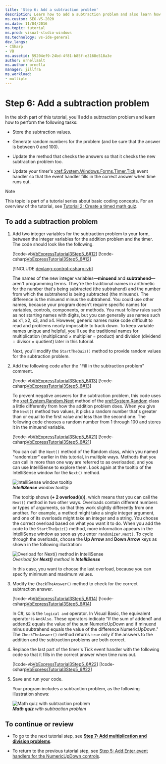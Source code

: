 ```yaml
---
title: 'Step 6: Add a subtraction problem'
description: Learn how to add a subtraction problem and also learn how to perform tasks.
ms.custom: SEO-VS-2020
ms.date: 11/04/2016
ms.topic: tutorial
ms.prod: visual-studio-windows
ms.technology: vs-ide-general
dev_langs:
- CSharp
- VB
ms.assetid: 59204ef9-24bd-4f81-b85f-e3168e518a3e
author: ornellaalt
ms.author: ornella
manager: jillfra
ms.workload:
- multiple
---
```

# Step 6: Add a subtraction problem
In the sixth part of this tutorial, you'll add a subtraction problem and learn how to perform the following tasks:

- Store the subtraction values.

- Generate random numbers for the problem (and be sure that the answer is between 0 and 100).

- Update the method that checks the answers so that it checks the new subtraction problem too.

- Update your timer's <xref:System.Windows.Forms.Timer.Tick> event handler so that the event handler fills in the correct answer when time runs out.

> [!NOTE]
> This topic is part of a tutorial series about basic coding concepts. For an overview of the tutorial, see [Tutorial 2: Create a timed math quiz](../ide/tutorial-2-create-a-timed-math-quiz.md).

## To add a subtraction problem

1. Add two integer variables for the subtraction problem to your form, between the integer variables for the addition problem and the timer. The code should look like the following.

     [!code-vb[VbExpressTutorial3Step5_6#12](../ide/codesnippet/VisualBasic/step-6-add-a-subtraction-problem_1.vb)]
     [!code-csharp[VbExpressTutorial3Step5_6#12](../ide/codesnippet/CSharp/step-6-add-a-subtraction-problem_1.cs)]

     [!INCLUDE [devlang-control-csharp-vb](./includes/devlang-control-csharp-vb.md)]

     The names of the new integer variables—**minuend** and **subtrahend**—aren't programming terms. They're the traditional names in arithmetic for the number that's being subtracted (the subtrahend) and the number from which the subtrahend is being subtracted (the minuend). The difference is the minuend minus the subtrahend. You could use other names, because your program doesn't require specific names for variables, controls, components, or methods. You must follow rules such as not starting names with digits, but you can generally use names such as x1, x2, x3, and x4. However, generic names make code difficult to read and problems nearly impossible to track down. To keep variable names unique and helpful, you'll use the traditional names for multiplication (multiplicand × multiplier = product) and division (dividend ÷ divisor = quotient) later in this tutorial.

     Next, you'll modify the `StartTheQuiz()` method to provide random values for the subtraction problem.

2. Add the following code after the "Fill in the subtraction problem" comment.

     [!code-vb[VbExpressTutorial3Step5_6#13](../ide/codesnippet/VisualBasic/step-6-add-a-subtraction-problem_2.vb)]
     [!code-csharp[VbExpressTutorial3Step5_6#13](../ide/codesnippet/CSharp/step-6-add-a-subtraction-problem_2.cs)]

     To prevent negative answers for the subtraction problem, this code uses the <xref:System.Random.Next> method of the <xref:System.Random> class a little differently from how the addition problem does. When you give the `Next()` method two values, it picks a random number that's greater than or equal to the first value and less than the second one. The following code chooses a random number from 1 through 100 and stores it in the minuend variable.

     [!code-vb[VbExpressTutorial3Step5_6#21](../ide/codesnippet/VisualBasic/step-6-add-a-subtraction-problem_3.vb)]
     [!code-csharp[VbExpressTutorial3Step5_6#21](../ide/codesnippet/CSharp/step-6-add-a-subtraction-problem_3.cs)]

     You can call the `Next()` method of the Random class, which you named "randomizer" earlier in this tutorial, in multiple ways. Methods that you can call in more than one way are referred to as overloaded, and you can use IntelliSense to explore them. Look again at the tooltip of the IntelliSense window for the `Next()` method.

     ![IntelliSense window tooltip](../ide/media/express_overloads.png)<br/>
***IntelliSense*** *window tooltip*

     The tooltip shows **(+ 2 overload(s))**, which means that you can call the `Next()` method in two other ways. Overloads contain different numbers or types of arguments, so that they work slightly differently from one another. For example, a method might take a single integer argument, and one of its overloads might take an integer and a string. You choose the correct overload based on what you want it to do. When you add the code to the `StartTheQuiz()` method, more information appears in the IntelliSense window as soon as you enter `randomizer.Next(`. To cycle through the overloads, choose the **Up Arrow** and **Down Arrow** keys as shown in the following illustration:

     ![Overload for Next&#40;&#41; method in IntelliSense](../ide/media/express_nextoverload.png)<br/>
*Overload for* ***Next()*** *method in* ***IntelliSense***

     In this case, you want to choose the last overload, because you can specify minimum and maximum values.

3. Modify the `CheckTheAnswer()` method to check for the correct subtraction answer.

     [!code-vb[VbExpressTutorial3Step5_6#14](../ide/codesnippet/VisualBasic/step-6-add-a-subtraction-problem_4.vb)]
     [!code-csharp[VbExpressTutorial3Step5_6#14](../ide/codesnippet/CSharp/step-6-add-a-subtraction-problem_4.cs)]

     In C#, `&&` is the `logical and` operator. In Visual Basic, the equivalent operator is `AndAlso`. These operators indicate "If the sum of addend1 and addend2 equals the value of the sum NumericUpDown and if minuend minus subtrahend equals the value of the difference NumericUpDown." The `CheckTheAnswer()` method returns `true` only if the answers to the addition and the subtraction problems are both correct.

4. Replace the last part of the timer's Tick event handler with the following code so that it fills in the correct answer when time runs out.

     [!code-vb[VbExpressTutorial3Step5_6#22](../ide/codesnippet/VisualBasic/step-6-add-a-subtraction-problem_5.vb)]
     [!code-csharp[VbExpressTutorial3Step5_6#22](../ide/codesnippet/CSharp/step-6-add-a-subtraction-problem_5.cs)]

5. Save and run your code.

     Your program includes a subtraction problem, as the following illustration shows:

     ![Math quiz with subtraction problem](../ide/media/express_addsubtract.png)<br/>
***Math quiz*** *with subtraction problem*

## To continue or review

- To go to the next tutorial step, see **[Step 7: Add multiplication and division problems](../ide/step-7-add-multiplication-and-division-problems.md)**.

- To return to the previous tutorial step, see [Step 5: Add Enter event handlers for the NumericUpDown controls](../ide/step-5-add-enter-event-handlers-for-the-numericupdown-controls.md).
